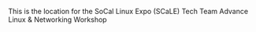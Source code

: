 This is the location for the SoCal Linux Expo (SCaLE) Tech Team Advance Linux & Networking Workshop
